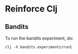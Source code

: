 # Reinforce Clj

## Bandits

To run the bandits experiment, do:

```
clj -X bandits.experiments/run1
```
